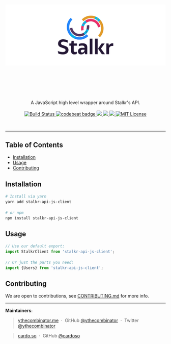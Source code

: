 <h1 align="center">
	<img src="docs/images/banner.png" alt="Stalkr Logo" width="800px">
	<br>
	<br>
</h1>

<br>
<br>

<p align="center">
  A JavaScript high level wrapper around Stalkr's API.
<br>
<br>

<a href="https://travis-ci.org/getstalkr/stalkr-api-js-client">
    <img src="https://travis-ci.org/getstalkr/stalkr-api-js-client.svg?branch=master" alt="Build Status">
</a>

<a href="https://codebeat.co/projects/github-com-getstalkr-stalkr-api-js-client-master">
	<img alt="codebeat badge" src="https://codebeat.co/badges/88ec80a1-e3b0-4e0f-9c76-4a717e68a252" />
</a>

<a href="https://codeclimate.com/github/getstalkr/stalkr-api-js-client">
	<img src="https://codeclimate.com/github/getstalkr/stalkr-api-js-client/badges/gpa.svg" />
</a>

<a href="https://david-dm.org/getstalkr/stalkr-api-js-client" title="dependencies status">
	<img src="https://david-dm.org/getstalkr/stalkr-api-js-client/status.svg"/>
</a>

<a href="https://david-dm.org/getstalkr/stalkr-api-js-client?type=dev" title="devDependencies status">
	<img src="https://david-dm.org/getstalkr/stalkr-api-js-client/dev-status.svg"/>
</a>

<a href="LICENSE.md">
    <img src="https://img.shields.io/badge/license-MIT-brightgreen.svg" alt="MIT License">
</a>

</p>
<br>

---

## Table of Contents

<!-- DO NOT EDIT THE COMMENTS BELOW -->

<!-- toc -->

- [Installation](#installation)
- [Usage](#usage)
- [Contributing](#contributing)

<!-- tocstop -->

## Installation

```sh
# Install via yarn
yarn add stalkr-api-js-client

# or npm
npm install stalkr-api-js-client
```

## Usage

```js
// Use our default export:
import StalkrClient from 'stalkr-api-js-client';

// Or just the parts you need:
import {Users} from 'stalkr-api-js-client';
```

## Contributing

We are open to contributions, see [CONTRIBUTING.md](CONTRIBUTING.md) for more info.

---

**Maintainers**:

> [ythecombinator.me](https://ythecombinator.me) &nbsp;&middot;&nbsp;
> GitHub [@ythecombinator](https://github.com/ythecombinator) &nbsp;&middot;&nbsp;
> Twitter [@ythecombinator](https://twitter.com/ythecombinator)

> [cardo.so](https://cardo.so) &nbsp;&middot;&nbsp;
> GitHub [@cardoso](https://github.com/cardoso)
